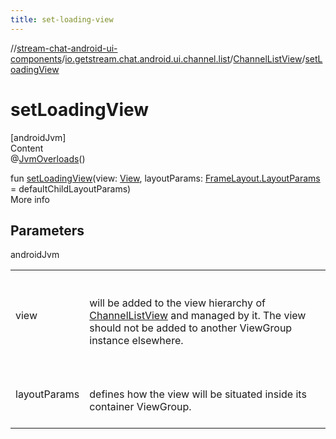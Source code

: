 ```yaml
---
title: set-loading-view
---
```

//[stream-chat-android-ui-components](../../../index.md)/[io.getstream.chat.android.ui.channel.list](../index.md)/[ChannelListView](index.md)/[setLoadingView](setLoadingView.md)



# setLoadingView  
[androidJvm]  
Content  
@[JvmOverloads](https://kotlinlang.org/api/latest/jvm/stdlib/kotlin.jvm/-jvm-overloads/index.html)()  
  
fun [setLoadingView](setLoadingView.md)(view: [View](https://developer.android.com/reference/kotlin/android/view/View.html), layoutParams: [FrameLayout.LayoutParams](https://developer.android.com/reference/kotlin/android/widget/FrameLayout.LayoutParams.html) = defaultChildLayoutParams)  
More info  


## Parameters  
  
androidJvm  
  
| | |
|---|---|
| <a name="io.getstream.chat.android.ui.channel.list/ChannelListView/setLoadingView/#android.view.View#android.widget.FrameLayout.LayoutParams/PointingToDeclaration/"></a>view| <a name="io.getstream.chat.android.ui.channel.list/ChannelListView/setLoadingView/#android.view.View#android.widget.FrameLayout.LayoutParams/PointingToDeclaration/"></a><br/><br/>will be added to the view hierarchy of [ChannelListView](index.md) and managed by it. The view should not be added to another ViewGroup instance elsewhere.<br/><br/>|
| <a name="io.getstream.chat.android.ui.channel.list/ChannelListView/setLoadingView/#android.view.View#android.widget.FrameLayout.LayoutParams/PointingToDeclaration/"></a>layoutParams| <a name="io.getstream.chat.android.ui.channel.list/ChannelListView/setLoadingView/#android.view.View#android.widget.FrameLayout.LayoutParams/PointingToDeclaration/"></a><br/><br/>defines how the view will be situated inside its container ViewGroup.<br/><br/>|
  
  



